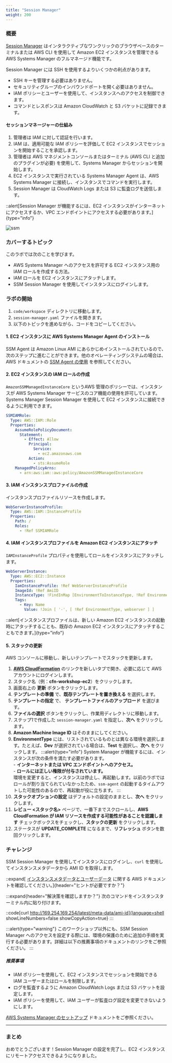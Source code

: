 ```yaml
---
title: "Session Manager"
weight: 200
---
```


### 概要

[Session Manager](https://docs.aws.amazon.com/ja_jp/systems-manager/latest/userguide/session-manager.html) はインタラクティブなワンクリックのブラウザベースのターミナルまたは AWS CLI を使用して Amazon EC2 インスタンスを管理できる AWS Systems Manager のフルマネージド機能です。

Session Manager には SSH を使用するよりいくつかの利点があります。

+ SSH キーを管理する必要はありません。
+ セキュリティグループのインバウンドポートを開く必要はありません。
+ IAM ポリシーとユーザーを使用して、インスタンスへのアクセスを制御できます。
+ コマンドとレスポンスは Amazon CloudWatch と S3 バケットに記録できます。

#### セッションマネージャーの仕組み

1. 管理者は IAM に対して認証を行います。
1. IAM は、適用可能な IAM ポリシーを評価して EC2 インスタンスでセッションを開始することを承認します。
1. 管理者は AWS マネジメントコンソールまたはターミナル (AWS CLI と追加のプラグインが必要) を使用して、Systems Manager からセッションを開始します。
1. EC2 インスタンスで実行されている Systems Manager Agent は、AWS Systems Manager に接続し、インスタンスでコマンドを実行します。
1. Session Manager は CloudWatch Logs または S3 に監査ログを送信します。

::alert[Session Manager が機能するには、EC2 インスタンスがインターネットにアクセスするか、VPC エンドポイントにアクセスする必要があります。]{type="info"}

![ssm](/static/basics/operations/session-manager/ssm-sm-1.png)

### カバーするトピック
このラボでは次のことを学びます。

+ AWS Systems Manager へのアクセスを許可する EC2 インスタンス用の IAM ロールを作成する方法。
+ IAM ロールを EC2 インスタンスにアタッチします。
+ SSM Session Manager を使用してインスタンスにログインします。

### ラボの開始

1. `code/workspace` ディレクトリに移動します。
1. `session-manager.yaml` ファイルを開きます。
1. 以下のトピックを進めながら、コードをコピーしてください。

#### 1. EC2 インスタンスに AWS Systems Manager Agent のインストール

SSM Agent は Amazon Linux AMI にあらかじめインストールされているので、次のステップに進むことができます。他のオペレーティングシステムの場合は、AWS ドキュメントの [SSM Agent の使用](https://docs.aws.amazon.com/ja_jp/systems-manager/latest/userguide/ssm-agent.html) を参照してください。

#### 2. EC2 インスタンスの IAM ロールの作成
`AmazonSSMManagedInstanceCore` というAWS 管理のポリシーでは、インスタンスが AWS Systems Manager サービスのコア機能の使用を許可しています。Systems Manager Session Manager を使用して EC2 インスタンスに接続できるように利用できます。

```yaml
SSMIAMRole:
  Type: AWS::IAM::Role
  Properties:
    AssumeRolePolicyDocument:
      Statement:
        - Effect: Allow
          Principal:
            Service:
              - ec2.amazonaws.com
          Action:
            - sts:AssumeRole
    ManagedPolicyArns:
      - arn:aws:iam::aws:policy/AmazonSSMManagedInstanceCore
```

#### 3. IAM インスタンスプロファイルの作成

インスタンスプロファイルリソースを作成します。

```yaml
WebServerInstanceProfile:
  Type: AWS::IAM::InstanceProfile
  Properties:
    Path: /
    Roles:
      - !Ref SSMIAMRole
```

#### 4. IAM インスタンスプロファイルを Amazon EC2 インスタンスにアタッチ

`IAMInstanceProfile` プロパティを使用してロールをインスタンスにアタッチします。

```yaml
WebServerInstance:
  Type: AWS::EC2::Instance
  Properties:
    IamInstanceProfile: !Ref WebServerInstanceProfile
    ImageId: !Ref AmiID
    InstanceType: !FindInMap [EnvironmentToInstanceType, !Ref EnvironmentType, InstanceType]
    Tags:
      - Key: Name
        Value: !Join [ '-', [ !Ref EnvironmentType, webserver ] ]
```

::alert[インスタンスプロファイルは、新しい Amazon EC2 インスタンスの起動時にアタッチすることも、既存の Amazon EC2 インスタンスにアタッチすることもできます。]{type="info"}

#### 5. スタックの更新

AWS コンソールに移動し、新しいテンプレートでスタックを更新します。

1. **[AWS CloudFormation](https://console.aws.amazon.com/cloudformation)** のリンクを新しいタブで開き、必要に応じて AWS アカウントにログインします。
1. スタック名（例：**cfn-workshop-ec2**）をクリックします。
1. 画面右上の **更新** ボタンをクリックします。
1. **テンプレートの準備** で、**既存テンプレートを置き換える** を選択します。
1. **テンプレートの指定** で、 **テンプレートファイルのアップロード** を選びます。
1. **ファイルの選択** ボタンをクリックし、作業用ディレクトリに移動します。
1. ステップ1で作成した `session-manager.yaml` を指定し、**次へ** をクリックします。
1. **Amazon Machine Image ID** はそのままにしてください。
1. **EnvironmentType** には、リストされているものとは異なる環境を選択します。たとえば、**Dev** が選択されている場合は、**Test** を選択し、**次へ** をクリックします。
:::alert{type="info"}
System Manager が機能するには、インスタンスが次の条件を満たす必要があります。 \
 \- **インターネットまたは VPC エンドポイントへのアクセス。** \
 \- **ロールには正しい権限が付与されています。** \
環境を変更すると、インスタンスは停止し、再起動します。以前のラボではロールが割り当てられていなかったため、`ssm-agent` の起動するタイムアウトした可能性のあるので、再起動が役に立ちます。
:::
1. **スタックオプションの設定** はデフォルトの設定のままとし、**次へ** をクリックします。
1. **レビュー <スタック名>** ページで、一番下までスクロールし、**AWS CloudFormation が IAM リソースを作成する可能性があることを認識します** チェックボックスをチェックし、**スタックの更新** をクリックします。
1. ステータスが **UPDATE_COMPLETE** になるまで、**リフレッシュ** ボタンを数回クリックします。

### チャレンジ

SSM Session Manager を使用してインスタンスにログインし、`curl` を使用してインスタンスメタデータから AMI ID を取得します。

::expand[ [インスタンスメタデータとユーザーデータ](https://docs.aws.amazon.com/ja_jp/AWSEC2/latest/UserGuide/ec2-instance-metadata.html) に関する AWS ドキュメントを確認してください。]{header="ヒントが必要ですか？"}

:::expand{header="解決策を確認しますか？"}
次のコマンドをインスタンスターミナル内に貼り付けます。

::code[curl http://169.254.169.254/latest/meta-data/ami-id]{language=shell showLineNumbers=false showCopyAction=true}
:::

:::alert{type="warning"}
このワークショップ以外にも、SSM Session Manager へのアクセスを設定する際には、環境の保護のために追加の手順を実行する必要があります。詳細は以下の推薦事項のドキュメントのリンクをご参照ください。
:::

##### 推奨事項

+ IAM ポリシーを使用して、EC2 インスタンスでセッションを開始できる IAM ユーザーまたはロールを制限します。
+ ログを監査するように Amazon CloudWatch Logs または S3 バケットを設定します。
+ IAM ポリシーを使用して、IAM ユーザーが監査ログ設定を変更できないようにします。

[AWS Systems Manager のセットアップ](https://docs.aws.amazon.com/ja_jp/systems-manager/latest/userguide/systems-manager-setting-up.html) ドキュメントをご参照ください。

---
### まとめ

おめでとうございます！Session Manager の設定を完了し、EC2 インスタンスにリモートアクセスできるようになりました。
